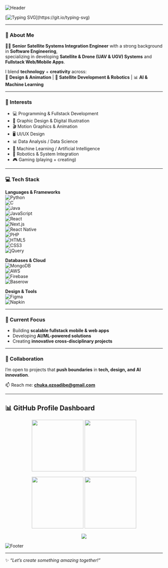 <!-- Animated Wave Banner -->
![Header](https://capsule-render.vercel.app/api?type=waving&height=220&text=Chuka%20Ozoadibe&fontAlign=50&fontAlignY=40&fontSize=48&color=0:36BCF7,100:8A2BE2&animation=fadeIn&fontColor=ffffff&desc=Systems%20Engineer%20•%20Fullstack%20Developer%20•%20Creative%20Technologist&descAlign=50&descAlignY=60)

<!-- Typing SVG -->
[![Typing SVG](https://readme-typing-svg.demolab.com?size=26&duration=6000&color=36BCF7&center=true&vCenter=true&width=800&lines=Hi+there+👋,+I'm+Chuka!;Here+I+turn+Concepts+into+Code+_>;🛰️+Where+Satellite+Tech+Meets+Software;🤖+AI+Enthusiast+%7C+Builder+of+Tomorrow,+Today!)](https://git.io/typing-svg)


---

### 🚀 About Me  
👨‍💻 **Senior Satellite Systems Integration Engineer** with a strong background in **Software Engineering**,  
specializing in developing **Satellite & Drone (UAV & UGV) Systems** and **Fullstack Web/Mobile Apps**.  

I blend **technology** + **creativity** across:  
🎨 **Design & Animation** | 🤖 **Satellite Development & Robotics** | 📊 **AI & Machine Learning**  

---

### 👀 Interests  
- 💻 Programming & Fullstack Development  
- 🎨 Graphic Design & Digital Illustration  
- 🎬 Motion Graphics & Animation  
- 🖥️ UI/UX Design  
- 📊 Data Analysis / Data Science  
- 🤖 Machine Learning / Artificial Intelligence 
- 🔧 Robotics & System Integration  
- 🎮 Gaming (playing + creating)  

---

### 💻 Tech Stack  

**Languages & Frameworks**  
![Python](https://img.shields.io/badge/Python-3776AB?style=for-the-badge&logo=python&logoColor=white)  
![C](https://img.shields.io/badge/C-00599C?style=for-the-badge&logo=c&logoColor=white)  
![Java](https://img.shields.io/badge/Java-ED8B00?style=for-the-badge&logo=openjdk&logoColor=white)  
![JavaScript](https://img.shields.io/badge/JavaScript-F7DF1E?style=for-the-badge&logo=javascript&logoColor=black)  
![React](https://img.shields.io/badge/React-20232A?style=for-the-badge&logo=react&logoColor=61DAFB)  
![Next.js](https://img.shields.io/badge/Next.js-000000?style=for-the-badge&logo=nextdotjs&logoColor=white)  
![React Native](https://img.shields.io/badge/React_Native-20232A?style=for-the-badge&logo=react&logoColor=61DAFB)  
![PHP](https://img.shields.io/badge/PHP-777BB4?style=for-the-badge&logo=php&logoColor=white)  
![HTML5](https://img.shields.io/badge/HTML5-E34F26?style=for-the-badge&logo=html5&logoColor=white)  
![CSS3](https://img.shields.io/badge/CSS3-1572B6?style=for-the-badge&logo=css3&logoColor=white)  
![jQuery](https://img.shields.io/badge/jQuery-0769AD?style=for-the-badge&logo=jquery&logoColor=white)  

**Databases & Cloud**  
![MongoDB](https://img.shields.io/badge/MongoDB-4EA94B?style=for-the-badge&logo=mongodb&logoColor=white)  
![AWS](https://img.shields.io/badge/AWS-FF9900?style=for-the-badge&logo=amazonaws&logoColor=white)  
![Firebase](https://img.shields.io/badge/Firebase-FFCA28?style=for-the-badge&logo=firebase&logoColor=black)  
![Baserow](https://img.shields.io/badge/Baserow-0E75B6?style=for-the-badge&logo=airtable&logoColor=white)  

**Design & Tools**  
![Figma](https://img.shields.io/badge/Figma-F24E1E?style=for-the-badge&logo=figma&logoColor=white)  
![Napkin](https://img.shields.io/badge/Napkin-3C3C3D?style=for-the-badge&logoColor=white)  

---

### 🌱 Current Focus  
- Building **scalable fullstack mobile & web apps**  
- Developing **AI/ML-powered solutions**  
- Creating **innovative cross-disciplinary projects**  

---

### 🤝 Collaboration  
I’m open to projects that **push boundaries** in **tech, design, and AI innovation**.  

📫 Reach me: **[chuka.ozoadibe@gmail.com](mailto:chuka.ozoadibe@gmail.com)**  

---

## 📊 GitHub Profile Dashboard  

<p align="center">
  <img src="https://github-readme-stats.vercel.app/api?username=ChukaCSTD&show_icons=true&theme=radical" height="165" />
  <img src="https://github-readme-streak-stats.herokuapp.com/?user=ChukaCSTD&theme=radical" height="165" />
</p>

<p align="center">
  <img src="https://github-readme-stats.vercel.app/api/top-langs/?username=ChukaCSTD&layout=compact&theme=radical" height="165" />
  <img src="https://github-profile-trophy.vercel.app/?username=ChukaCSTD&theme=radical&margin-w=15&margin-h=15&no-bg=true&no-frame=true" height="165" />
</p>

<p align="center">
  <img src="https://komarev.com/ghpvc/?username=ChukaCSTD&color=36BCF7&style=for-the-badge&label=PROFILE+VIEWS" />
</p>

<!-- Footer Wave Divider (optional) -->
![Footer](https://capsule-render.vercel.app/api?type=waving&section=footer&height=160&color=0:8A2BE2,100:36BCF7)

---

✨ *“Let’s create something amazing together!”*
